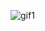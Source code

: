![gif1](https://user-images.githubusercontent.com/112973440/224374768-2bd57cfb-5708-40f8-a4af-53edc026b083.gif)

